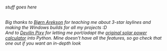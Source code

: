 <h6> stuff goes here <h6 />

Big thanks to [Bjørn Arekson](https://github.com/Bjorn13) for teaching me about 3-star laylines and making the Windows builds for all my projects :D <br />
And to [Devilin Pixy](https://github.com/Devilin-Pixy) for letting me port/adapt the [original solar power calculator](https://jsfiddle.net/DevilinPixy/vm6k1woe/) into Python. Mine doesn't have *all* the features, so go check that one out if you want an in-depth look